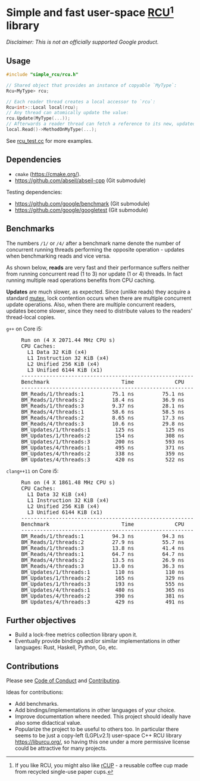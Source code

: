 # Simple and fast user-space [RCU](Read-Copy-Update)[^1] library

[RCU]: https://en.wikipedia.org/wiki/Read-copy-update

[^1]: If you like RCU, you might also like [rCUP](https://circularandco.com/shop/reusables/circular-reusable-coffee-cup) - a reusable coffee cup made from recycled single-use paper cups.

_*Disclaimer:* This is not an officially supported Google product._

## Usage

```c++
#include "simple_rcu/rcu.h"

// Shared object that provides an instance of copyable `MyType`:
Rcu<MyType> rcu;

// Each reader thread creates a local accessor to `rcu`:
Rcu<int>::Local local(rcu);
// Any thread can atomically update the value:
rcu.Update(MyType(...));
// Afterwards a reader thread can fetch a reference to its new, updated copy:
local.Read()->MethodOnMyType(...);
```

See [rcu_test.cc](simple_rcu/rcu_test.cc) for more examples.

## Dependencies

- `cmake` (https://cmake.org/).
- https://github.com/abseil/abseil-cpp (Git submodule)

Testing dependencies:

- https://github.com/google/benchmark (Git submodule)
- https://github.com/google/googletest (Git submodule)

## Benchmarks

The numbers `/1/` or `/4/` after a benchmark name denote the number of
concurrent running threads performing the opposite operation - updates when
benchmarking reads and vice versa.

As shown below, **reads** are very fast and their performance suffers neither
from running concurrent read (1 to 3) nor update (1 or 4) threads. In fact
running multiple read operations benefits from CPU caching.

**Updates** are much slower, as expected. Since (unlike reads) they acquire a
standard [mutex](https://abseil.io/docs/cpp/guides/synchronization), lock
contention occurs when there are multiple concurrent update operations. Also,
when there are multiple concurrent readers, updates become slower, since they
need to distribute values to the readers' thread-local copies.

<dl>
<dt><code>g++</code> on Core i5:</dt>
<dd>
<pre>
Run on (4 X 2071.44 MHz CPU s)
CPU Caches:
  L1 Data 32 KiB (x4)
  L1 Instruction 32 KiB (x4)
  L2 Unified 256 KiB (x4)
  L3 Unified 6144 KiB (x1)
-----------------------------------------------------------------
Benchmark                       Time             CPU   Iterations
-----------------------------------------------------------------
BM_Reads/1/threads:1         75.1 ns         75.1 ns      9530103
BM_Reads/1/threads:2         18.4 ns         36.9 ns     19012958
BM_Reads/1/threads:3         9.37 ns         28.1 ns     24518454
BM_Reads/4/threads:1         58.6 ns         58.5 ns     11649360
BM_Reads/4/threads:2         8.65 ns         17.3 ns     32108164
BM_Reads/4/threads:3         10.6 ns         29.8 ns     30000000
BM_Updates/1/threads:1        125 ns          125 ns      5614515
BM_Updates/1/threads:2        154 ns          308 ns      2347596
BM_Updates/1/threads:3        200 ns          593 ns      1209459
BM_Updates/4/threads:1        495 ns          371 ns      1933854
BM_Updates/4/threads:2        338 ns          359 ns      1461652
BM_Updates/4/threads:3        420 ns          522 ns      1469535
</pre>
</dd>
<dt><code>clang++11</code> on Core i5:</dt>
<dd>
<pre>
Run on (4 X 1861.48 MHz CPU s)
CPU Caches:
  L1 Data 32 KiB (x4)
  L1 Instruction 32 KiB (x4)
  L2 Unified 256 KiB (x4)
  L3 Unified 6144 KiB (x1)
-----------------------------------------------------------------
Benchmark                       Time             CPU   Iterations
-----------------------------------------------------------------
BM_Reads/1/threads:1         94.3 ns         94.3 ns      7396679
BM_Reads/1/threads:2         27.9 ns         55.7 ns     12433586
BM_Reads/1/threads:3         13.8 ns         41.4 ns     16416459
BM_Reads/4/threads:1         64.7 ns         64.7 ns     11788066
BM_Reads/4/threads:2         13.5 ns         26.9 ns     26770212
BM_Reads/4/threads:3         13.0 ns         36.3 ns     17137263
BM_Updates/1/threads:1        110 ns          110 ns      6322367
BM_Updates/1/threads:2        165 ns          329 ns      1996366
BM_Updates/1/threads:3        193 ns          555 ns      1128912
BM_Updates/4/threads:1        480 ns          365 ns      1934744
BM_Updates/4/threads:2        390 ns          381 ns      1439624
BM_Updates/4/threads:3        429 ns          491 ns      1630869
</pre>
</dd>
</dl>

## Further objectives

- Build a lock-free metrics collection library upon it.
- Eventually provide bindings and/or similar implementations in other
  languages: Rust, Haskell, Python, Go, etc.

## Contributions

Please see [Code of Conduct](docs/code-of-conduct.md) and [Contributing](docs/contributing.md).

Ideas for contributions:

- Add benchmarks.
- Add bindings/implementations in other languages of your choice.
- Improve documentation where needed. This project should ideally have also
  some didactical value.
- Popularize the project to be useful to others too. In particular there seems
  to be just a copy-left (LGPLv2.1) user-space C++ RCU library
  https://liburcu.org/, so having this one under a more permissive license could
  be attractive for many projects.
